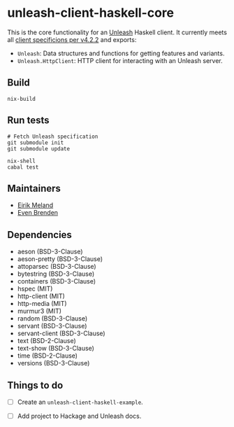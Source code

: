 # unleash-client-haskell-core

This is the core functionality for an [Unleash](https://www.getunleash.io/) Haskell client. It currently meets all [client specificions per v4.2.2](https://github.com/Unleash/client-specification/releases/tag/v4.2.2) and exports:

- `Unleash`: Data structures and functions for getting features and variants.
- `Unleash.HttpClient`: HTTP client for interacting with an Unleash server.

## Build

```
nix-build
```

## Run tests

```
# Fetch Unleash specification
git submodule init
git submodule update

nix-shell
cabal test
```

## Maintainers

- [Eirik Meland](mailto:eirik.meland@gmail.com)
- [Even Brenden](mailto:evenbrenden@gmail.com)

## Dependencies

- aeson (BSD-3-Clause)
- aeson-pretty (BSD-3-Clause)
- attoparsec (BSD-3-Clause)
- bytestring (BSD-3-Clause)
- containers (BSD-3-Clause)
- hspec (MIT)
- http-client (MIT)
- http-media (MIT)
- murmur3 (MIT)
- random (BSD-3-Clause)
- servant (BSD-3-Clause)
- servant-client (BSD-3-Clause)
- text (BSD-2-Clause)
- text-show (BSD-3-Clause)
- time (BSD-2-Clause)
- versions (BSD-3-Clause)

## Things to do

- [ ] Create an `unleash-client-haskell-example`.

- [ ] Add project to Hackage and Unleash docs.
